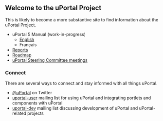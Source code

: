 ## Welcome to the uPortal Project

This is likely to become a more substantive site to find information about the uPortal Project.

* uPortal 5 Manual (work-in-progress)
    * [English](./manuals/en/uportal5-manual/README.md)
    * Français
* [Reports](./reports)
* [Roadmap](./roadmap.md)
* [uPortal Steering Committee meetings](./governance/meetings)

### Connect

There are several ways to connect and stay informed with all things uPortal.

* [@uPortal](https://twitter.com/uPortal) on Twitter
* [uportal-user](https://groups.google.com/u/3/a/apereo.org/g/uportal-user) mailing list for using uPortal and integrating portlets and components with uPortal
* [uportal-dev](https://groups.google.com/u/3/a/apereo.org/g/uportal-dev) mailing list discussing development of uPortal and uPortal-related projects
